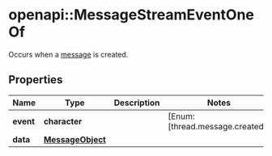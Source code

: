 # openapi::MessageStreamEventOneOf

Occurs when a [message](/docs/api-reference/messages/object) is created.

## Properties
Name | Type | Description | Notes
------------ | ------------- | ------------- | -------------
**event** | **character** |  | [Enum: [thread.message.created]] 
**data** | [**MessageObject**](MessageObject.md) |  | 



